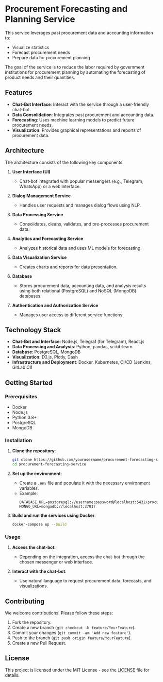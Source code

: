# Procurement Forecasting and Planning Service

This service leverages past procurement data and accounting information to:
- Visualize statistics
- Forecast procurement needs
- Prepare data for procurement planning

The goal of the service is to reduce the labor required by government institutions for procurement planning by automating the forecasting of product needs and their quantities.

## Features

- **Chat-Bot Interface**: Interact with the service through a user-friendly chat-bot.
- **Data Consolidation**: Integrates past procurement and accounting data.
- **Forecasting**: Uses machine learning models to predict future procurement needs.
- **Visualization**: Provides graphical representations and reports of procurement data.

## Architecture

The architecture consists of the following key components:

1. **User Interface (UI)**
   - Chat-bot integrated with popular messengers (e.g., Telegram, WhatsApp) or a web interface.
   
2. **Dialog Management Service**
   - Handles user requests and manages dialog flows using NLP.
   
3. **Data Processing Service**
   - Consolidates, cleans, validates, and pre-processes procurement data.
   
4. **Analytics and Forecasting Service**
   - Analyzes historical data and uses ML models for forecasting.
   
5. **Data Visualization Service**
   - Creates charts and reports for data presentation.
   
6. **Database**
   - Stores procurement data, accounting data, and analysis results using both relational (PostgreSQL) and NoSQL (MongoDB) databases.
   
7. **Authentication and Authorization Service**
   - Manages user access to different service functions.

## Technology Stack

- **Chat-Bot and Interface**: Node.js, Telegraf (for Telegram), React.js
- **Data Processing and Analysis**: Python, pandas, scikit-learn
- **Database**: PostgreSQL, MongoDB
- **Visualization**: D3.js, Plotly, Dash
- **Infrastructure and Deployment**: Docker, Kubernetes, CI/CD (Jenkins, GitLab CI)

## Getting Started

### Prerequisites

- Docker
- Node.js
- Python 3.8+
- PostgreSQL
- MongoDB

### Installation

1. **Clone the repository**:
    ```sh
    git clone https://github.com/yourusername/procurement-forecasting-service.git
    cd procurement-forecasting-service
    ```

2. **Set up the environment**:
    - Create a `.env` file and populate it with the necessary environment variables.
    - Example:
      ```env
      DATABASE_URL=postgresql://username:password@localhost:5432/procurement_db
      MONGO_URL=mongodb://localhost:27017
      ```

3. **Build and run the services using Docker**:
    ```sh
    docker-compose up --build
    ```

### Usage

1. **Access the chat-bot**:
   - Depending on the integration, access the chat-bot through the chosen messenger or web interface.

2. **Interact with the chat-bot**:
   - Use natural language to request procurement data, forecasts, and visualizations.

## Contributing

We welcome contributions! Please follow these steps:

1. Fork the repository.
2. Create a new branch (`git checkout -b feature/YourFeature`).
3. Commit your changes (`git commit -am 'Add new feature'`).
4. Push to the branch (`git push origin feature/YourFeature`).
5. Create a new Pull Request.

## License

This project is licensed under the MIT License - see the [LICENSE](LICENSE) file for details.

